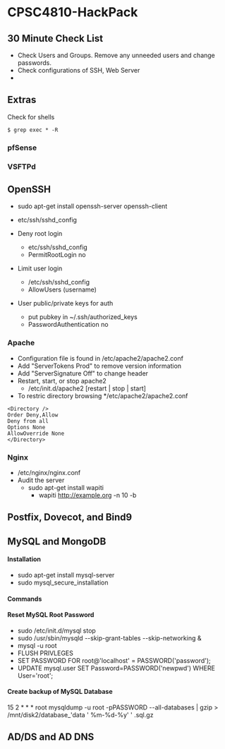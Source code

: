 # CPSC4810-HackPack
## 30 Minute Check List
* Check Users and Groups. Remove any unneeded users and change passwords.
* Check configurations of SSH, Web Server
* 
## Extras
Check for shells
```
$ grep exec * -R
```

### pfSense
### VSFTPd

## OpenSSH
* sudo apt-get install openssh-server openssh-client

* etc/ssh/sshd_config
* Deny root login
	* etc/ssh/sshd_config
	* PermitRootLogin no
* Limit user login
	* /etc/ssh/sshd_config
	* AllowUsers (username)
* User public/private keys for auth
	* put pubkey in ~/.ssh/authorized_keys
	* PasswordAuthentication no

### Apache
* Configuration file is found in /etc/apache2/apache2.conf
* Add "ServerTokens Prod" to remove version information
* Add "ServerSignature Off" to change header
* Restart, start, or stop apache2
	* /etc/init.d/apache2 [restart | stop | start]
* To restric directory browsing
	*/etc/apache2/apache2.conf
 ``` 
<Directory />
Order Deny,Allow
Deny from all
Options None
AllowOverride None
</Directory> 
```
 ### Nginx
 * /etc/nginx/nginx.conf
* Audit the server
  * sudo apt-get install wapiti
	* wapiti http://example.org -n 10 -b
  
## Postfix, Dovecot, and Bind9

## MySQL and MongoDB
#### Installation
* sudo apt-get install mysql-server
* sudo mysql_secure_installation
#### Commands
#### Reset MySQL Root Password
* sudo /etc/init.d/mysql stop
* sudo /usr/sbin/mysqld --skip-grant-tables --skip-networking &
* mysql -u root
* FLUSH PRIVLEGES
* SET PASSWORD FOR root@'localhost' = PASSWORD('password');
* UPDATE mysql.user SET Password=PASSWORD('newpwd') WHERE User='root';

#### Create backup of MySQL Database
15 2 * * * root mysqldump -u root -pPASSWORD --all-databases | gzip > /mnt/disk2/database_'data ' %m-%d-%y' ' .sql.gz

## AD/DS and AD DNS


